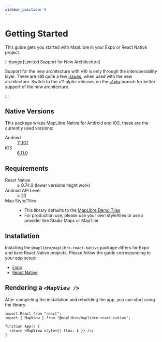 ```yaml
---
sidebar_position: 0
---
```

# Getting Started

This guide gets you started with MapLibre in your Expo or React Native project.

:::danger[Limited Support for New Architecture]

Support for the new architecture with v10 is only through the interoperability layer. There are still quite a few
[issues](https://github.com/maplibre/maplibre-react-native/issues?q=is%3Aissue%20state%3Aopen%20type%3ABug%20label%3A%22Architecture%3A%20New%22),
when used with the new architecture. Switch to the v11 alpha releases on the
[`alpha`](https://github.com/maplibre/maplibre-react-native/tree/alpha) branch for better support of the new
architecture.

:::

## Native Versions

This package wraps MapLibre Native for Android and iOS, these are the currently used versions:

<dl>
    <dt>Android</dt>
    <dd>
      <a href="https://github.com/maplibre/maplibre-native/releases/tag/android-v11.10.1">11.10.1</a>
    </dd>
    <dt>iOS</dt>
    <dd>
      <a href="https://github.com/maplibre/maplibre-native/releases/tag/ios-v6.11.0">6.11.0</a>
    </dd>
</dl>

## Requirements

<dl>
  <dt>React Native</dt>
  <dd>≥ 0.74.0 (lower versions might work)</dd>
  <dt>Android API Level</dt>
  <dd>≥ 23</dd>
  <dt>Map Style/Tiles</dt>
  <dd>
    <ul>
      <li>This library defaults to the <a href="https://github.com/maplibre/demotiles">MapLibre Demo Tiles</a></li>
      <li>For production use, please use your own style/tiles or use a provider like Stadia Maps or MapTiler</li>
    </ul>
  </dd>
</dl>

## Installation

Installing the `@maplibre/maplibre-react-native` package differs for Expo and bare React Native projects. Please follow
the guide corresponding to your app setup:

- [Expo](expo.md)
- [React Native](react-native.md)

## Rendering a `<MapView />`

After completing the installation and rebuilding the app, you can start using the library:

```tsx
import React from "react";
import { MapView } from "@maplibre/maplibre-react-native";

function App() {
  return <MapView style={{ flex: 1 }} />;
}
```
